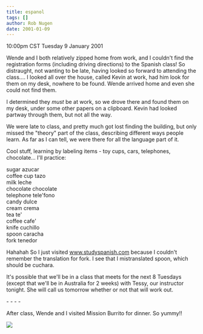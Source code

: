 ```yaml
---
title: espanol
tags: []
author: Rob Nugen
date: 2001-01-09
---
```


<title>Spanish class</title>
<p class=date>10:00pm CST Tuesday 9 January 2001</p>

<p>Wende and I both relatively zipped home from work, and I couldn't
find the registration forms (including driving directions) to the
Spanish class!  So distraught, not wanting to be late, having looked
so forward to attending the class....   I looked all over the house,
called Kevin at work, had him look for them on my desk, nowhere to be
found.  Wende arrived home and even she could not find them.</p>

<p>I determined they <em>must</em> be at work, so we drove there and
found them on my desk, under some other papers on a clipboard.  Kevin
had looked partway through them, but not all the way.</p>

<p>We were late to class, and pretty much got lost finding the
building, but only missed the "theory" part of the class, describing
different ways people learn.  As far as I can tell, we were there for
all the language part of it.</p>

<p>Cool stuff, learning by labeling items - toy cups, cars,
telephones, chocolate... I'll practice:</p>

<p>sugar  azucar
<br>coffee cup  tazo
<br>milk leche
<br>chocolate chocolate
<br>telephone tele'fono
<br>candy dulce
<br>cream crema
<br>tea te'
<br>coffee cafe'
<br>knife cuchillo
<br>spoon caracha
<br>fork tenedor

<p>Hahahah  So I just visited <a
href="https://www.studyspanish.com">www.studyspanish.com</a> because I
couldn't remember the translation for fork.  I see that I
mistranslated spoon, which should be cuchara.</p>

<p>It's possible that we'll be in a class that meets for the next 8
Tuesdays (except that we'll be in Australia for 2 weeks) with Tessy,
our instructor tonight.  She will call us tomorrow whether or not that
will work out.</p>

<p>- - - -</p>

<p>After class, Wende and I visited Mission Burrito for dinner.  So
yummy!!</p>

<p><img src='/images/rob/wL-ROB.gif'/></p>

